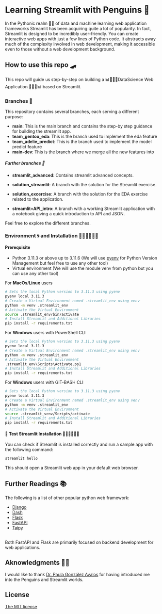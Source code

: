# Learning Streamlit with Penguins 🐧 
In the Pythonic realm 🐍👑  of data and machine learning web application frameworks Streamlit has been acquiring quite a lot of popularity. In fact, Streamlit is designed  to be incredibly user-friendly. You can create interactive web apps with just a few lines of Python code. It abstracts away much of the complexity involved in web development, making it accessible even to those without a web development background. 

## How to use this repo 🛹
This repo will guide us step-by-step on building a 📊🧑🏽‍🔬DataScience Web Application 🧑🏽‍🔬📊 based on Streamlit. 

### Branches 🌱

This repository contains several branches, each serving a different purpose:

- **main**: This is the main branch and contains the step-by step guidance for building the streamlit app.
- **team_gentoo_eda**: This is the branch used to implement the eda feature
- **team_adelie_predict**: This is the branch used to implement the model predict feature
- **main-dev**: This is the branch where we merge all the new features into 

##### Further branches 🦋

- **streamlit_advanced**: Contains streamlit advanced concepts.

- **solution_streamlit**: A branch with the solution for the Streamlit exercise.
- **solution_excercise**: A branch with the solution for the EDA exercise related to the 
application.
- **streamlit+API_intro**: A branch with a working Streamlit application with a notebook giving a quick introduction to API and JSON.


Feel free to explore the different branches.

### Environment 🌀 and Installation 👩🏽‍🔧👨🏽‍🔧
#### Prerequisite
+ Python 3.11.3 or above up to 3.11.6 (We will use [pyenv](https://github.com/pyenv/pyenv#simple-python-version-management-pyenv) for Python Version Management but feel free to use any other tool)
+ Virtual environment (We will use the module venv from python but you can use any other tool)


For __MacOs__/__Linux__ users
```bash
# Sets the local Python version to 3.11.3 using pyenv
pyenv local 3.11.3 
# Create a Virtual Environment named .streamlit_env using venv
python -m venv .streamlit_env
# Activate the Virtual Environment
source .streamlit_env/bin/activate
# Install Streamlit and Additional Libraries
pip install -r requirements.txt
```

For __Windows__ users with PowerShell CLI


```bash
# Sets the local Python version to 3.11.3 using pyenv
pyenv local 3.11.3 
# Create a Virtual Environment named .streamlit_env using venv
python -m venv .streamlit_env
# Activate the Virtual Environment
.streamlit_env\Scripts\Activate.ps1
# Install Streamlit and Additional Libraries
pip install -r requirements.txt
```

For __Windows__ users with GIT-BASH CLI


```bash
# Sets the local Python version to 3.11.3 using pyenv
pyenv local 3.11.3 
# Create a Virtual Environment named .streamlit_env using venv
python -m venv .streamlit_env
# Activate the Virtual Environment
source .streamlit_venv/Scripts/activate
# Install Streamlit and Additional Libraries
pip install -r requirements.txt
```



#### 🧪 Test Streamlit Installation 👨🏽‍🔧👩🏽‍🔧
You can check if Streamlit is installed correctly and run a sample app with the following command:
```bash
streamlit hello
```
This should open a Streamlit web app in your default web browser. 

## Further Readings 📚
The following is a list of other popular python web framework:
+ [Django](https://www.djangoproject.com)
+ [Dash](https://dash.plotly.com)
+ [Flask](https://flask.palletsprojects.com/en/3.0.x/)
+ [FastAPI](https://fastapi.tiangolo.com)
+ [Taipy](https://docs.taipy.io)
<br>
Both FastAPI and Flask are primarily focused on backend development for web applications.


## Aknowledgments 🙏🏼
I would like to thank [Dr. Paula González Avalos](https://github.com/pga99?tab=repositories) for having introduced me into the Penguins and Streamlit worlds. 


## License
[The MIT license](LICENSE)
